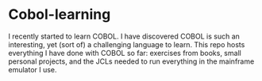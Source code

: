 # Cobol-learning

I recently started to learn COBOL. I have discovered COBOL is such an interesting, yet (sort of) a challenging language to learn. This repo hosts everything I have done with COBOL so far: exercises from books, small personal projects, and the JCLs needed to run everything in the mainframe emulator I use.
